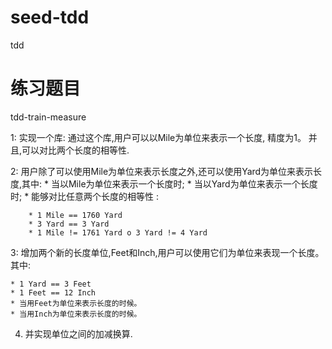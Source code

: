 # seed-tdd
tdd





练习题目
=================

tdd-train-measure


 1: 实现一个库: 通过这个库,用户可以以Mile为单位来表示一个长度, 精度为1。 并且,可以对比两个长度的相等性.

 2: 用户除了可以使用Mile为单位来表示长度之外,还可以使用Yard为单位来表示长 度,其中:
    * 当以Mile为单位来表示一个长度时;
    * 当以Yard为单位来表示一个长度时;
    * 能够对比任意两个长度的相等性 :

        * 1 Mile == 1760 Yard
        * 3 Yard == 3 Yard
        * 1 Mile != 1761 Yard o 3 Yard != 4 Yard

 3: 增加两个新的长度单位,Feet和Inch,用户可以使用它们为单位来表现一个长度。 其中:

    * 1 Yard == 3 Feet
    * 1 Feet == 12 Inch
    * 当用Feet为单位来表示长度的时候。
    * 当用Inch为单位来表示长度的时候。

 4. 并实现单位之间的加减换算.
